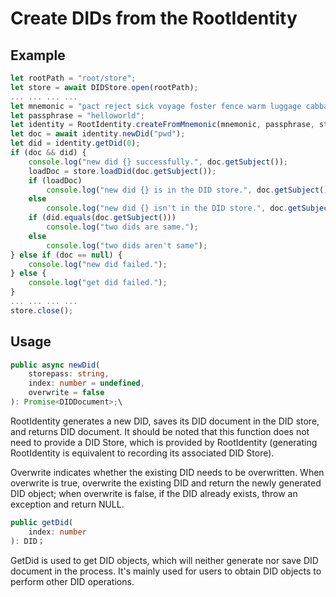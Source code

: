 # Create DIDs from the RootIdentity

## Example

```typescript
let rootPath = "root/store";
let store = await DIDStore.open(rootPath);
... ... ... ...
let mnemonic = "pact reject sick voyage foster fence warm luggage cabbage any subject carbon";
let passphrase = "helloworld";
let identity = RootIdentity.createFromMnemonic(mnemonic, passphrase, store, "pwd");
let doc = await identity.newDid("pwd");
let did = identity.getDid(0);
if (doc && did) {
    console.log("new did {} successfully.", doc.getSubject());
    loadDoc = store.loadDid(doc.getSubject());
    if (loadDoc)
        console.log("new did {} is in the DID store.", doc.getSubject());
    else
        console.log("new did {} isn't in the DID store.", doc.getSubject());
    if (did.equals(doc.getSubject()))
        console.log("two dids are same.");
    else
        console.log("two dids aren't same");
} else if (doc == null) {
    console.log("new did failed.");
} else {
    console.log("get did failed.");
}
... ... ... ...
store.close();
```

## Usage

```typescript
public async newDid(
    storepass: string,
    index: number = undefined,
    overwrite = false
): Promise<DIDDocument>;\
```

RootIdentity generates a new DID, saves its DID document in the DID store, and returns DID document. It should be noted that this function does not need to provide a DID Store, which is provided by RootIdentity (generating RootIdentity is equivalent to recording its associated DID Store).

Overwrite indicates whether the existing DID needs to be overwritten. When overwrite is true, overwrite the existing DID and return the newly generated DID object; when overwrite is false, if the DID already exists, throw an exception and return NULL.

```typescript
public getDid(
    index: number
): DID；
```

GetDid is used to get DID objects, which will neither generate nor save DID document in the process. It's mainly used for users to obtain DID objects to perform other DID operations.
